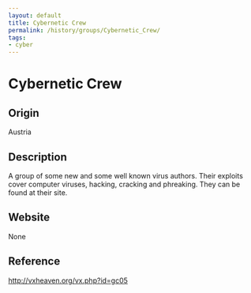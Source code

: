 ```yaml
---
layout: default
title: Cybernetic Crew
permalink: /history/groups/Cybernetic_Crew/
tags:
- cyber
---
```


Cybernetic Crew
===============

Origin
------
Austria

Description
-----------
A group of some new and some well known virus authors. Their exploits cover computer viruses, hacking, cracking and phreaking. They can be found at their site.

Website
-------
None

Reference
---------
http://vxheaven.org/vx.php?id=gc05
